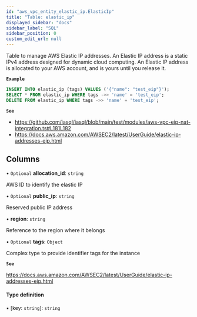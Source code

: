```yaml
---
id: "aws_vpc_entity_elastic_ip.ElasticIp"
title: "Table: elastic_ip"
displayed_sidebar: "docs"
sidebar_label: "SQL"
sidebar_position: 0
custom_edit_url: null
---
```


Table to manage AWS Elastic IP addresses.
An Elastic IP address is a static IPv4 address designed for dynamic cloud computing. An Elastic IP address is allocated to your AWS account, and is yours until you release it.

**`Example`**

```sql TheButton[Manage an Elastic IP]="Manage an Elastic IP"
INSERT INTO elastic_ip (tags) VALUES ('{"name": "test_eip"}');
SELECT * FROM elastic_ip WHERE tags ->> 'name' = 'test_eip';
DELETE FROM elastic_ip WHERE tags ->> 'name' = 'test_eip';
```

**`See`**

 - https://github.com/iasql/iasql/blob/main/test/modules/aws-vpc-eip-nat-integration.ts#L181L182
 - https://docs.aws.amazon.com/AWSEC2/latest/UserGuide/elastic-ip-addresses-eip.html

## Columns

• `Optional` **allocation\_id**: `string`

AWS ID to identify the elastic IP

• `Optional` **public\_ip**: `string`

Reserved public IP address

• **region**: `string`

Reference to the region where it belongs

• `Optional` **tags**: `Object`

Complex type to provide identifier tags for the instance

**`See`**

https://docs.aws.amazon.com/AWSEC2/latest/UserGuide/elastic-ip-addresses-eip.html

#### Type definition

▪ [key: `string`]: `string`
